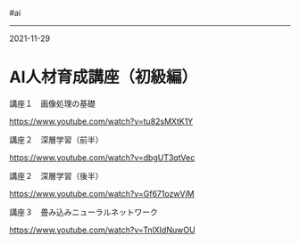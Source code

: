 #ai

---
2021-11-29

# AI人材育成講座（初級編）


講座１　画像処理の基礎

https://www.youtube.com/watch?v=tu82sMXtK1Y


講座２　深層学習（前半）

https://www.youtube.com/watch?v=dbgUT3qtVec


講座２　深層学習（後半）

https://www.youtube.com/watch?v=Gf671ozwVjM

講座３　畳み込みニューラルネットワーク

https://www.youtube.com/watch?v=TnlXIdNuwOU


